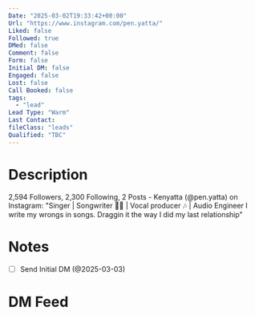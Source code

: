 ```yaml
---
Date: "2025-03-02T19:33:42+00:00"
Url: "https://www.instagram.com/pen.yatta/"
Liked: false
Followed: true
DMed: false
Comment: false
Form: false
Initial DM: false
Engaged: false
Lost: false
Call Booked: false
tags:
  - "lead"
Lead Type: "Warm"
Last Contact:
fileClass: "leads"
Qualified: "TBC"
---
```

# Description
2,594 Followers, 2,300 Following, 2 Posts - Kenyatta (@pen.yatta) on Instagram: "Singer | Songwriter ✍🏾 | Vocal producer 🎶 | Audio Engineer
I write my wrongs in songs. Draggin it the way I did my last relationship"
# Notes
- [ ] Send Initial DM (@2025-03-03)
# DM Feed
